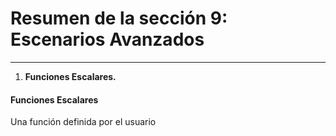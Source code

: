 # Resumen de la sección 9: Escenarios Avanzados
___

1. __Funciones Escalares.__

#### Funciones Escalares

Una función definida por el usuario